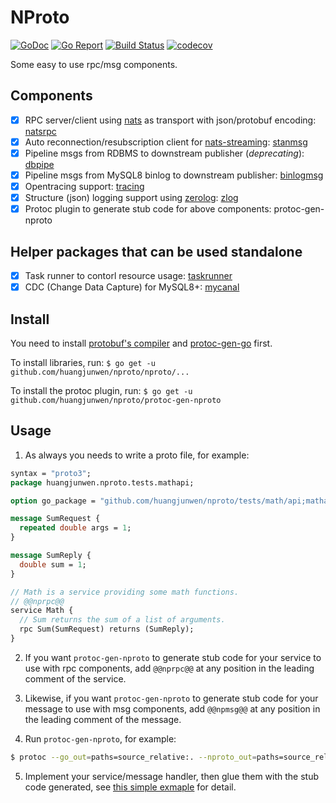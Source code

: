 # NProto

[![GoDoc](https://godoc.org/github.com/huangjunwen/nproto?status.svg)](http://godoc.org/github.com/huangjunwen/nproto)
[![Go Report](https://goreportcard.com/badge/github.com/huangjunwen/nproto)](https://goreportcard.com/report/github.com/huangjunwen/nproto)
[![Build Status](https://travis-ci.org/huangjunwen/nproto.svg?branch=master)](https://travis-ci.org/huangjunwen/nproto) 
[![codecov](https://codecov.io/gh/huangjunwen/nproto/branch/master/graph/badge.svg)](https://codecov.io/gh/huangjunwen/nproto)

Some easy to use rpc/msg components.

## Components

- [x] RPC server/client using [nats](https://github.com/nats-io/nats-server) as transport with json/protobuf encoding: [natsrpc](https://godoc.org/github.com/huangjunwen/nproto/nproto/natsrpc)
- [x] Auto reconnection/resubscription client for [nats-streaming](https://github.com/nats-io/nats-streaming-server): [stanmsg](https://godoc.org/github.com/huangjunwen/nproto/nproto/stanmsg)
- [x] Pipeline msgs from RDBMS to downstream publisher (*deprecating*): [dbpipe](https://godoc.org/github.com/huangjunwen/nproto/nproto/dbpipe)
- [x] Pipeline msgs from MySQL8 binlog to downstream publisher: [binlogmsg](https://godoc.org/github.com/huangjunwen/nproto/nproto/binlogmsg)
- [x] Opentracing support: [tracing](https://godoc.org/github.com/huangjunwen/nproto/nproto/tracing)
- [x] Structure (json) logging support using [zerolog](https://github.com/rs/zerolog): [zlog](https://godoc.org/github.com/huangjunwen/nproto/nproto/zlog)
- [x] Protoc plugin to generate stub code for above components: protoc-gen-nproto

## Helper packages that can be used standalone
- [x] Task runner to contorl resource usage: [taskrunner](https://godoc.org/github.com/huangjunwen/nproto/helpers/taskrunner)
- [x] CDC (Change Data Capture) for MySQL8+: [mycanal](https://godoc.org/github.com/huangjunwen/nproto/helpers/mycanal)

## Install

You need to install [protobuf's compiler](https://github.com/protocolbuffers/protobuf/releases) and [protoc-gen-go](https://github.com/golang/protobuf) first.

To install libraries, run: `$ go get -u github.com/huangjunwen/nproto/nproto/...`

To install the protoc plugin, run: `$ go get -u github.com/huangjunwen/nproto/protoc-gen-nproto`

## Usage

1. As always you needs to write a proto file, for example:

```protobuf
syntax = "proto3";
package huangjunwen.nproto.tests.mathapi;

option go_package = "github.com/huangjunwen/nproto/tests/math/api;mathapi";

message SumRequest {
  repeated double args = 1;
}

message SumReply {
  double sum = 1;
}

// Math is a service providing some math functions.
// @@nprpc@@
service Math {
  // Sum returns the sum of a list of arguments.
  rpc Sum(SumRequest) returns (SumReply);
}
```

2. If you want `protoc-gen-nproto` to generate stub code for your service to use with rpc components, add `@@nprpc@@` at any position in the leading comment of the service.

3. Likewise, if you want `protoc-gen-nproto` to generate stub code for your message to use with msg components, add `@@npmsg@@` at any position in the leading comment of the message.

4. Run `protoc-gen-nproto`, for example:

```bash
$ protoc --go_out=paths=source_relative:. --nproto_out=paths=source_relative:. *.proto
```

5. Implement your service/message handler, then glue them with the stub code generated, see [this simple exmaple](https://github.com/huangjunwen/nproto/tree/master/tests/math) for detail.
